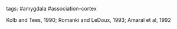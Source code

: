 tags: #amygdala #association-cortex

Kolb and Tees, 1990; Romanki and LeDoux, 1993; Amaral et al, 1992